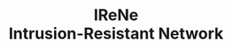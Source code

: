 ---
layout: portfolio_capability
title: "IReNe<br />Intrusion-Resistant Network"
categories: ["Cybersecurity", "Network Security", "Zero Trust", "Decentralized Systems", "Resilience", "AI"]
thumbnail: "/assets/images/portfolio/irene_bg_thumbnail.jpg"
header_video: "/assets/videos/amethix-irene.mp4"
description: "Intrusion-resistant, decentralized network protocol for secure and resilient operations."
client: "Undisclosed"
location: "Undisclosed"
category: "Network Security, Algorithm Design, Decentralized Systems"
project_overview: "IReNe is an advanced Intrusion-Resistant Network System designed to secure and protect critical infrastructures and communication systems from cyber threats. Leveraging a decentralized architecture, customizable root of trust, and robust fail-safes, IReNe ensures security, resilience, and zero-trust compliance in dynamic and adversarial environments."
project_summary: "IReNe is a decentralized, zero-trust network system built to resist intrusions and failures. It provides secure attestation with customizable root of trust and maintains operational integrity even when individual nodes are compromised. By focusing on intrusion resistance, decentralized control, and failover strategies, IReNe empowers organizations to protect mission-critical assets in a highly secure and scalable way."
problem_space: "In dynamic environments, such as military operations involving multiple robotic systems, secure and reliable communication between peers is essential. Irene is specifically designed for environments where robots may experience harsh conditions and potential physical damage. Traditional, centralized systems are vulnerable to single points of failure and breaches. A resilient, decentralized system that minimizes trust and can adapt in real time is necessary to ensure that network operations remain secure and intact in adverse conditions."
problem_solution: "Amethix designed IReNe to address these challenges with a decentralized architecture, zero-trust principles, and highly robust failover mechanisms. By enabling secure attestation and ensuring that no single node failure can compromise the network, IReNe provides high levels of resilience and operational security. Its customizable root of trust allows for enhanced protection, tailored to specific security needs."
sectors: ["Intrusion-Resistant", "Secure Attestation", "Robust to Nodes Failure", "Decentralized & Zero Trust"]
sectors_description: [
    "IReNe's core architecture is designed to resist intrusions by eliminating centralized points of attack and implementing continuous monitoring for potential threats, making it highly resilient to cyber intrusions.",
    "IReNe enables secure attestation through a customizable root of trust, allowing users to define and adapt security parameters based on the specific needs of their infrastructure or organization, ensuring integrity across all devices.",
    "The system is built to be robust, ensuring that failure or compromise of any individual node will not disrupt the integrity or functionality of the entire network.",
    "IReNe operates on zero-trust principles, decentralizing control and reducing reliance on trust within the system, ensuring that all components are verified independently to maintain secure and resilient operations."
]
testimonial_author: ""
testimonial_quote: "IReNe is transformed our network security architecture, providing unparalleled resilience against attacks and system failures. The flexibility of its root of trust and decentralized design gives us the confidence to operate in high-risk environments."
---
